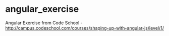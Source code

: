 # angular_exercise
Angular Exercise from Code School - http://campus.codeschool.com/courses/shaping-up-with-angular-js/level/1/
